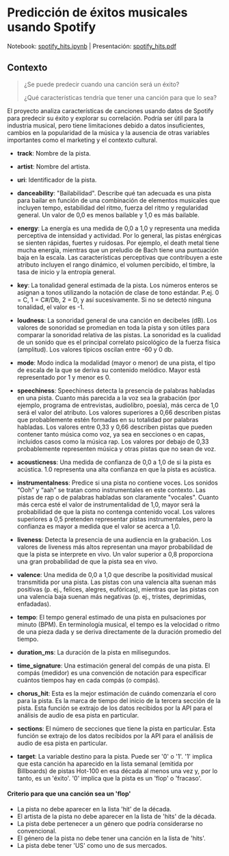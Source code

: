 # Predicción de éxitos musicales usando Spotify

Notebook: [spotify_hits.ipynb](/spotify_hits.ipynb) | Presentación: [spotify_hits.pdf](/spotify_hits.pdf)

## Contexto

> ¿Se puede predecir cuando una canción será un éxito? 
>
> ¿Qué características tendría que tener una canción para que lo sea?

El proyecto analiza características de canciones usando datos de Spotify para predecir su éxito y explorar su correlación. Podría ser útil para la industria musical, pero tiene limitaciones debido a datos insuficientes, cambios en la popularidad de la música y la ausencia de otras variables importantes como el marketing y el contexto cultural.


- **track**: Nombre de la pista.

- **artist**: Nombre del artista.

- **uri**: Identificador de la pista.

- **danceability**: "Bailabilidad". Describe qué tan adecuada es una pista para bailar en función de una combinación de elementos musicales que incluyen tempo, estabilidad del ritmo, fuerza del ritmo y regularidad general. Un valor de 0,0 es menos bailable y 1,0 es más bailable.
  
- **energy**: La energía es una medida de 0,0 a 1,0 y representa una medida perceptiva de intensidad y actividad. Por lo general, las pistas enérgicas se sienten rápidas, fuertes y ruidosas. Por ejemplo, el death metal tiene mucha energía, mientras que un preludio de Bach tiene una puntuación baja en la escala. Las características perceptivas que contribuyen a este atributo incluyen el rango dinámico, el volumen percibido, el timbre, la tasa de inicio y la entropía general.

- **key**: La tonalidad general estimada de la pista. Los números enteros se asignan a tonos utilizando la notación de clase de tono estándar. P.ej. 0 = C, 1 = C#/Db, 2 = D, y así sucesivamente. Si no se detectó ninguna tonalidad, el valor es -1.

- **loudness**: La sonoridad general de una canción en decibeles (dB). Los valores de sonoridad se promedian en toda la pista y son útiles para comparar la sonoridad relativa de las pistas. La sonoridad es la cualidad de un sonido que es el principal correlato psicológico de la fuerza física (amplitud). Los valores típicos oscilan entre -60 y 0 db.

- **mode**: Modo indica la modalidad (mayor o menor) de una pista, el tipo de escala de la que se deriva su contenido melódico. Mayor está representado por 1 y menor es 0.

- **speechiness**: Speechiness detecta la presencia de palabras habladas en una pista. Cuanto más parecida a la voz sea la grabación (por ejemplo, programa de entrevistas, audiolibro, poesía), más cerca de 1,0 será el valor del atributo. Los valores superiores a 0,66 describen pistas que probablemente estén formadas en su totalidad por palabras habladas. Los valores entre 0,33 y 0,66 describen pistas que pueden contener tanto música como voz, ya sea en secciones o en capas, incluidos casos como la música rap. Los valores por debajo de 0,33 probablemente representen música y otras pistas que no sean de voz.

- **acousticness**: Una medida de confianza de 0,0 a 1,0 de si la pista es acústica. 1.0 representa una alta confianza en que la pista es acústica.

- **instrumentalness**: Predice si una pista no contiene voces. Los sonidos “Ooh” y “aah” se tratan como instrumentales en este contexto. Las pistas de rap o de palabras habladas son claramente "vocales". Cuanto más cerca esté el valor de instrumentalidad de 1,0, mayor será la probabilidad de que la pista no contenga contenido vocal. Los valores superiores a 0,5 pretenden representar pistas instrumentales, pero la confianza es mayor a medida que el valor se acerca a 1,0.

- **liveness**: Detecta la presencia de una audiencia en la grabación. Los valores de liveness más altos representan una mayor probabilidad de que la pista se interprete en vivo. Un valor superior a 0,8 proporciona una gran probabilidad de que la pista sea en vivo.
  
- **valence**: Una medida de 0,0 a 1,0 que describe la positividad musical transmitida por una pista. Las pistas con una valencia alta suenan más positivas (p. ej., felices, alegres, eufóricas), mientras que las pistas con una valencia baja suenan más negativas (p. ej., tristes, deprimidas, enfadadas).

- **tempo**: El tempo general estimado de una pista en pulsaciones por minuto (BPM). En terminología musical, el tempo es la velocidad o ritmo de una pieza dada y se deriva directamente de la duración promedio del tiempo.
  
- **duration_ms**: La duración de la pista en milisegundos.

- **time_signature**: Una estimación general del compás de una pista. El compás (medidor) es una convención de notación para especificar cuántos tiempos hay en cada compás (o compás).

- **chorus_hit**: Esta es la mejor estimación de cuándo comenzaría el coro para la pista. Es la marca de tiempo del inicio de la tercera sección de la pista. Esta función se extrajo de los datos recibidos por la API para el análisis de audio de esa pista en particular.

- **sections**: El número de secciones que tiene la pista en particular. Esta función se extrajo de los datos recibidos por la API para el análisis de audio de esa pista en particular.

- **target**: La variable destino para la pista. Puede ser '0' o '1'. '1' implica que esta canción ha aparecido en la lista semanal (emitida por Billboards) de pistas Hot-100 en esa década al menos una vez y, por lo tanto, es un 'éxito'. '0' implica que la pista es un 'flop' o 'fracaso'.

#### Criterio para que una canción sea un 'flop'

- La pista no debe aparecer en la lista 'hit' de la década.
- El artista de la pista no debe aparecer en la lista de 'hits' de la década.
- La pista debe pertenecer a un género que podría considerarse no convencional.
- El género de la pista no debe tener una canción en la lista de 'hits'.
- La pista debe tener 'US' como uno de sus mercados.